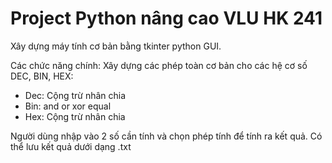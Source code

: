 # Project Python nâng cao VLU HK 241
Xây dựng máy tính cơ bản bằng tkinter python GUI.

Các chức năng chính: Xây dựng các phép toàn cơ bản cho các hệ cơ số DEC, BIN, HEX:
- Dec: Cộng trừ nhân chia
- Bin: and or xor equal
- Hex: Cộng trừ nhân chia

Người dùng nhập vào 2 số cần tính và chọn phép tính để tính ra kết quả. Có thể lưu kết quả dưới dạng .txt
